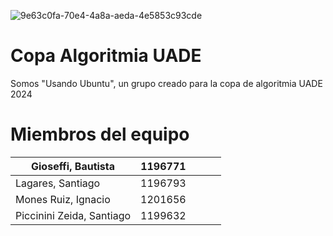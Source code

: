 ![9e63c0fa-70e4-4a8a-aeda-4e5853c93cde](https://github.com/TotoLagares/Copa-Algoritmia-UADE/assets/118582767/59ac54ee-47ff-4cc7-981e-9d184b999d05)

# Copa Algoritmia UADE
Somos "Usando Ubuntu", un grupo creado para la copa de algoritmia UADE 2024

# Miembros del equipo
| Gioseffi, Bautista        | 1196771 |   |   |   |
|---------------------------|---------|---|---|---|
| Lagares, Santiago         | 1196793 |   |   |   |
| Mones Ruiz, Ignacio       | 1201656 |   |   |   |
| Piccinini Zeida, Santiago | 1199632 |   |   |   |

